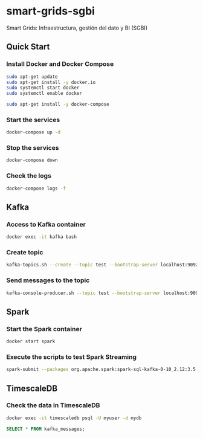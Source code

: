 # smart-grids-sgbi
Smart Grids: Infraestructura, gestión del dato y BI (SGBI)

## Quick Start

### Install Docker and Docker Compose
```bash
sudo apt-get update
sudo apt-get install -y docker.io
sudo systemctl start docker
sudo systemctl enable docker
```

```bash
sudo apt-get install -y docker-compose
```

### Start the services
```bash
docker-compose up -d
```

### Stop the services
```bash
docker-compose down
```

### Check the logs
```bash
docker-compose logs -f
```

## Kafka
### Access to Kafka container
```bash
docker exec -it kafka bash
```

### Create topic
```bash
kafka-topics.sh --create --topic test --bootstrap-server localhost:9092 --partitions 3 --replication-factor 1
```

### Send messages to the topic
```bash
kafka-console-producer.sh --topic test --bootstrap-server localhost:9092
```

## Spark
### Start the Spark container
```bash
docker start spark
```

### Execute the scripts to test Spark Streaming
```bash
spark-submit --packages org.apache.spark:spark-sql-kafka-0-10_2.12:3.5.1 /opt/spark-apps/spark_consumer.py
```

## TimescaleDB
### Check the data in TimescaleDB
```bash
docker exec -it timescaledb psql -U myuser -d mydb
```

```sql
SELECT * FROM kafka_messages;
```
